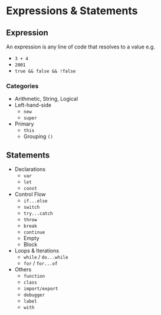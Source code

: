 # Expressions & Statements

## Expression

An expression is any line of code that resolves to a value e.g.
* `3 + 4`
* `2001`
* `true && false && !false`

### Categories

* Arithmetic, String, Logical
* Left-hand-side
  * `new`
  * `super`
* Primary
  * `this`
  * Grouping `()`

## Statements

* Declarations
  * `var`
  * `let`
  * `const`
* Control Flow
  * `if...else`
  * `switch`
  * `try...catch`
  * `throw`
  * `break`
  * `continue`
  * Empty
  * Block
* Loops & Iterations
  * `while` / `do...while`
  * `for` / `for...of`
* Others
  * `function`
  * `class`
  * `import/export`
  * `debugger`
  * `label`
  * `with`